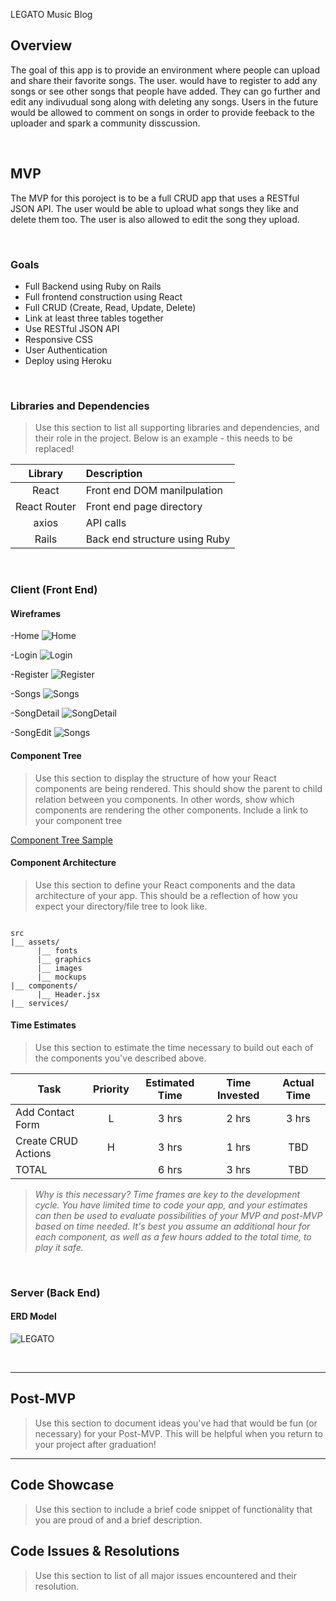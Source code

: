 LEGATO Music Blog

## Overview
The goal of this app is to provide an environment where people can upload and share their favorite songs. The user. would have to register to add any songs or see other songs that people have added. They can go further and edit any indivudual song along with deleting any songs. Users in the future would be allowed to comment on songs in order to provide feeback to the uploader and spark a community disscussion.



<br>

## MVP

The MVP for this poroject is to be a full CRUD app that uses a RESTful JSON API. The user would be able to upload what songs they like and delete them too. The user is also allowed to edit the song they upload. 

<br>

### Goals

- Full Backend using Ruby on Rails
- Full frontend construction using React
- Full CRUD (Create, Read, Update, Delete)
- Link at least three tables together
- Use RESTful JSON API
- Responsive CSS
- User Authentication
- Deploy using Heroku

<br>

### Libraries and Dependencies

> Use this section to list all supporting libraries and dependencies, and their role in the project. Below is an example - this needs to be replaced!

|     Library      | Description                                |
| :--------------: | :----------------------------------------- |
|      React       | Front end DOM manilpulation |
|   React Router   | Front end page directory |
|      axios       | API calls |
|      Rails       | Back end structure using Ruby |

<br>

### Client (Front End)

#### Wireframes

-Home
![Home](https://user-images.githubusercontent.com/82814499/122990601-26770980-d372-11eb-859a-ef2dff2b091a.png)

-Login
![Login](https://user-images.githubusercontent.com/82814499/122990718-43134180-d372-11eb-8958-814ddeab6f86.png)

-Register
![Register](https://user-images.githubusercontent.com/82814499/122990732-47d7f580-d372-11eb-9750-f5300a707477.png)

-Songs
![Songs](https://user-images.githubusercontent.com/82814499/122990758-4c9ca980-d372-11eb-9493-1b3b84d3443e.png)

-SongDetail
![SongDetail](https://user-images.githubusercontent.com/82814499/122990811-58886b80-d372-11eb-8aaf-b7e9afd0706f.png)

-SongEdit
![Songs](https://user-images.githubusercontent.com/82814499/122990829-5cb48900-d372-11eb-9168-ac313a85198b.png)

#### Component Tree

> Use this section to display the structure of how your React components are being rendered. This should show the parent to child relation between you components. In other words, show which components are rendering the other components. Include a link to your component tree

[Component Tree Sample](https://gist.git.generalassemb.ly/davidtwhitlatch/414107e2560ae0bb65e233570f2fe056#file-component-tree-png)

#### Component Architecture

> Use this section to define your React components and the data architecture of your app. This should be a reflection of how you expect your directory/file tree to look like. 

``` structure

src
|__ assets/
      |__ fonts
      |__ graphics
      |__ images
      |__ mockups
|__ components/
      |__ Header.jsx
|__ services/

```

#### Time Estimates

> Use this section to estimate the time necessary to build out each of the components you've described above.

| Task                | Priority | Estimated Time | Time Invested | Actual Time |
| ------------------- | :------: | :------------: | :-----------: | :---------: |
| Add Contact Form    |    L     |     3 hrs      |     2 hrs     |    3 hrs    |
| Create CRUD Actions |    H     |     3 hrs      |     1 hrs     |     TBD     |
| TOTAL               |          |     6 hrs      |     3 hrs     |     TBD     |

> _Why is this necessary? Time frames are key to the development cycle. You have limited time to code your app, and your estimates can then be used to evaluate possibilities of your MVP and post-MVP based on time needed. It's best you assume an additional hour for each component, as well as a few hours added to the total time, to play it safe._

<br>

### Server (Back End)

#### ERD Model
![LEGATO](https://user-images.githubusercontent.com/82814499/122993973-efa2f280-d375-11eb-8cf0-61f04f6baf92.png)

<br>

***

## Post-MVP

> Use this section to document ideas you've had that would be fun (or necessary) for your Post-MVP. This will be helpful when you return to your project after graduation!

***

## Code Showcase

> Use this section to include a brief code snippet of functionality that you are proud of and a brief description.

## Code Issues & Resolutions

> Use this section to list of all major issues encountered and their resolution.

